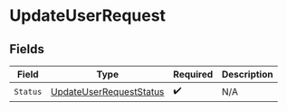 # UpdateUserRequest


## Fields

| Field                                                                     | Type                                                                      | Required                                                                  | Description                                                               |
| ------------------------------------------------------------------------- | ------------------------------------------------------------------------- | ------------------------------------------------------------------------- | ------------------------------------------------------------------------- |
| `Status`                                                                  | [UpdateUserRequestStatus](../../models/shared/updateuserrequeststatus.md) | :heavy_check_mark:                                                        | N/A                                                                       |